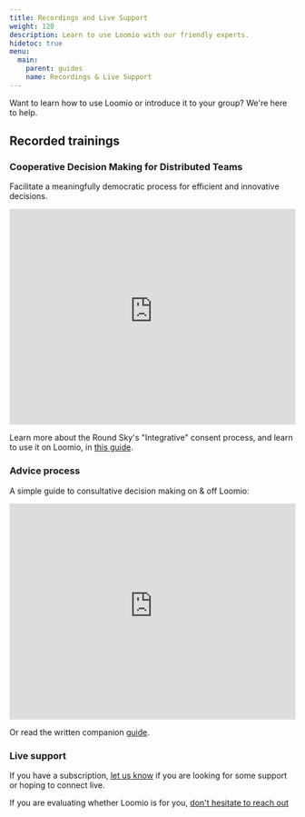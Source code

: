 ```yaml
---
title: Recordings and Live Support
weight: 120
description: Learn to use Loomio with our friendly experts.
hidetoc: true
menu:
  main:
    parent: guides
    name: Recordings & Live Support
---
```


Want to learn how to use Loomio or introduce it to your group? We're here to help.

## Recorded trainings

### Cooperative Decision Making for Distributed Teams
Facilitate a meaningfully democratic process for efficient and innovative decisions.

<iframe width="100%" height="380px" src="https://www.youtube-nocookie.com/embed/eGpWgwooYpI" frameborder="0" allowfullscreen></iframe>

Learn more about the Round Sky's "Integrative" consent process, and learn to use it on Loomio, in [this guide](/en/guides/consent_process).

### Advice process
A simple guide to consultative decision making on & off Loomio:

<iframe width="100%" height="380px" src="https://www.youtube-nocookie.com/embed/qfpHnyyiIU0?rel=0" frameborder="0" allowfullscreen></iframe>

Or read the written companion [guide](en/guides/advice_process).

### Live support

If you have a subscription, [let us know](https://loomio.org/contact/?utm_campaign=webi-trainings-help&utm_term=help) if you are looking for some support or hoping to connect live.

If you are evaluating whether Loomio is for you, [don't hesitate to reach out](https://loomio.org/contact/?utm_campaign=webi-trainings-help&utm_term=help)
